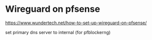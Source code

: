 # Wireguard on pfsense
https://www.wundertech.net/how-to-set-up-wireguard-on-pfsense/

set primary dns server to internal (for pfblockerng)
